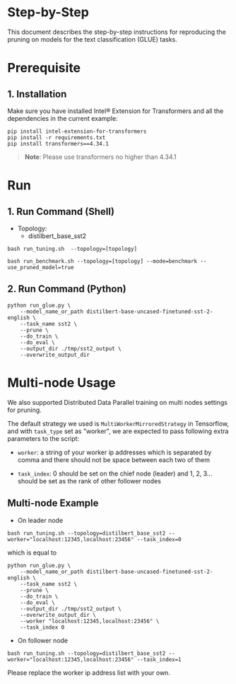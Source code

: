Step-by-Step
=========

This document describes the step-by-step instructions for reproducing the pruning on models for the text classification (GLUE) tasks.

# Prerequisite
## 1. Installation

Make sure you have installed Intel® Extension for Transformers and all the dependencies in the current example:

```shell
pip install intel-extension-for-transformers
pip install -r requirements.txt
pip install transformers==4.34.1
```
>**Note**: Please use transformers no higher than 4.34.1


# Run

## 1. Run Command (Shell)

- Topology:
   - distilbert_base_sst2

```
bash run_tuning.sh  --topology=[topology]
```

```
bash run_benchmark.sh --topology=[topology] --mode=benchmark --use_pruned_model=true
```

## 2. Run Command (Python)
 
```
python run_glue.py \    
    --model_name_or_path distilbert-base-uncased-finetuned-sst-2-english \     
    --task_name sst2 \     
    --prune \      
    --do_train \     
    --do_eval \
    --output_dir ./tmp/sst2_output \  
    --overwrite_output_dir
```

# Multi-node Usage

We also supported Distributed Data Parallel training on multi nodes settings for pruning.

The default strategy we used is `MultiWorkerMirroredStrategy` in Tensorflow, and with `task_type` set as "worker", we are expected to pass following extra parameters to the script:

* `worker`: a string of your worker ip addresses which is separated by comma and there should not be space between each two of them

* `task_index`: 0 should be set on the chief node (leader) and 1, 2, 3... should be set as the rank of other follower nodes

## Multi-node Example

* On leader node

```
bash run_tuning.sh --topology=distilbert_base_sst2 --worker="localhost:12345,localhost:23456" --task_index=0
```

which is equal to

```
python run_glue.py \    
    --model_name_or_path distilbert-base-uncased-finetuned-sst-2-english \     
    --task_name sst2 \     
    --prune \      
    --do_train \     
    --do_eval \
    --output_dir ./tmp/sst2_output \  
    --overwrite_output_dir \
    --worker "localhost:12345,localhost:23456" \
    --task_index 0
```

* On follower node

```
bash run_tuning.sh --topology=distilbert_base_sst2 --worker="localhost:12345,localhost:23456" --task_index=1
```

Please replace the worker ip address list with your own.
